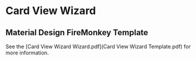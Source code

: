 # Card View Wizard

## Material Design FireMonkey Template

See the [Card View Wizard Wizard.pdf](Card View Wizard Template.pdf) for more information.
